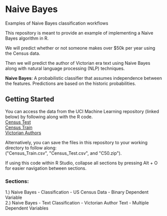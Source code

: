# Naive Bayes
Examples of Naive Bayes classification workflows

This repository is meant to provide an example of implementing a Naive Bayes algorithm in R.  

We will predict whether or not someone makes over $50k per year using the Census data.  

Then we will predict the author of Victorian era text using Naive Bayes along with natural language processing (NLP) techniques.

**Naive Bayes**: A probabilistic classifier that assumes independence between the features. Predictions are based on the historic probabilities.

## Getting Started

You can access the data from the UCI Machine Learning repository (linked below) by following along with the R code.     
[Census Test](https://archive.ics.uci.edu/ml/machine-learning-databases/adult/adult.test)  
[Census Train](https://archive.ics.uci.edu/ml/machine-learning-databases/adult/adult.data)  
[Victorian Authors](https://archive.ics.uci.edu/ml/machine-learning-databases/00217/C50.zip)

Alternatively, you can save the files in this repository to your working directory to follow along:  
("Census_Train.csv", "Census_Test.csv", and "C50.zip").
  
If using this code within R Studio, collapse all sections by pressing Alt + O for easier navigation between sections.  

### Sections:

1.)  Naive Bayes - Classification - US Census Data - Binary Dependent Variable  
2.)  Naive Bayes - Text Classification - Victorian Author Text - Multiple Dependent Variables
